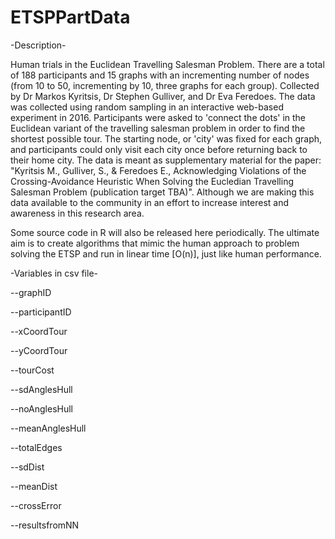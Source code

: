 # ETSPPartData

-Description-

Human trials in the Euclidean Travelling Salesman Problem. There are a total of 188 participants and 15 graphs with an incrementing number of nodes (from 10 to 50, incrementing by 10, three graphs for each group). Collected by Dr Markos Kyritsis, Dr Stephen Gulliver, and Dr Eva Feredoes.
The data was collected using random sampling in an interactive web-based experiment in 2016. Participants were asked to 'connect the dots' in the Euclidean variant of the travelling salesman problem in order to find the shortest possible tour. The starting node, or 'city' was fixed for each graph, and participants could only visit each city once before returning back to their home city.
The data is meant as supplementary material for the paper: "Kyritsis M., Gulliver, S., & Feredoes E., Acknowledging Violations of the Crossing-Avoidance Heuristic When Solving the Eucledian Travelling Salesman Problem (publication target TBA)". Although we are making this data available to the community in an effort to increase interest and awareness in this research area.

Some source code in R will also be released here periodically. The ultimate aim is to create algorithms that mimic the human approach to problem solving the ETSP and run in linear time [O(n)], just like human performance.

-Variables in csv file-

--graphID

--participantID

--xCoordTour

--yCoordTour

--tourCost

--sdAnglesHull

--noAnglesHull

--meanAnglesHull

--totalEdges

--sdDist

--meanDist

--crossError

--resultsfromNN


